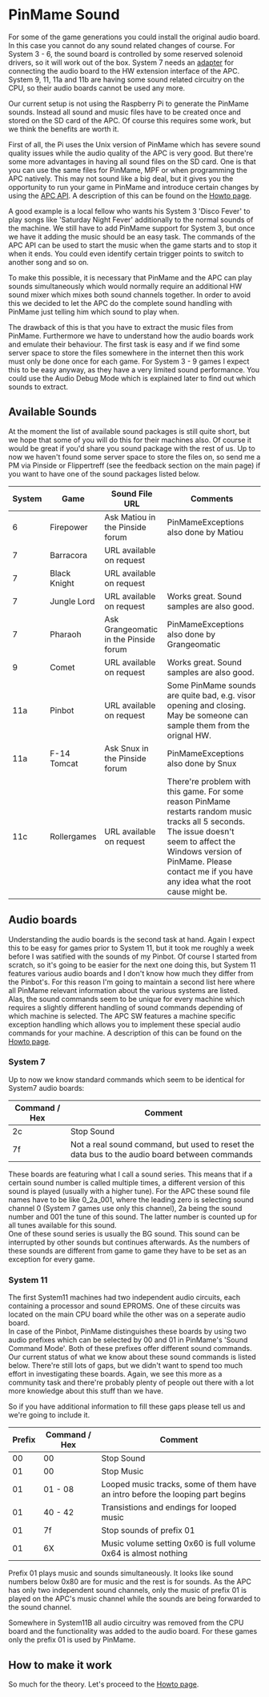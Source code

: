 # PinMame Sound

For some of the game generations you could install the original audio board. In this case you cannot do any sound related changes of course. For System 3 - 6, the sound board is controlled by some reserved solenoid drivers, so it will work out of the box. System 7 needs an [adapter](https://github.com/AmokSolderer/APC/blob/V00.31/DOC/Prepare.md#system-7-audio-cable) for connecting the audio board to the HW extension interface of the APC. System 9, 11, 11a and 11b are having some sound related circuitry on the CPU, so their audio boards cannot be used any more.

Our current setup is not using the Raspberry Pi to generate the PinMame sounds. Instead all sound and music files have to be created once and stored on the SD card of the APC. Of course this requires some work, but we think the benefits are worth it.

First of all, the Pi uses the Unix version of PinMame which has severe sound quality issues while the audio quality of the APC is very good. But there're some more advantages in having all sound files on the SD card. One is that you can use the same files for PinMame, MPF or when programming the APC natively. This may not sound like a big deal, but it gives you the opportunity to run your game in PinMame and introduce certain changes by using the [APC API](https://github.com/AmokSolderer/APC/blob/master/DOC/Software/APC_SW_reference.pdf). A description of this can be found on the [Howto page](https://github.com/AmokSolderer/APC/tree/master/DOC/PinMame_howto.md).

A good example is a local fellow who wants his System 3 'Disco Fever' to play songs like 'Saturday Night Fever' additionally to the normal sounds of the machine. We still have to add PinMame support for System 3, but once we have it adding the music should be an easy task. The commands of the APC API can be used to start the music when the game starts and to stop it when it ends. You could even identify certain trigger points to switch to another song and so on.

To make this possible, it is necessary that PinMame and the APC can play sounds simultaneously which would normally require an additional HW sound mixer which mixes both sound channels together. In order to avoid this we decided to let the APC do the complete sound handling with PinMame just telling him which sound to play when.

The drawback of this is that you have to extract the music files from PinMame. Furthermore we have to understand how the audio boards work and emulate their behaviour. The first task is easy and if we find some server space to store the files somewhere in the internet then this work must only be done once for each game. For System 3 - 9 games I expect this to be easy anyway, as they have a very limited sound performance. You could use the Audio Debug Mode which is explained later to find out which sounds to extract.

## Available Sounds

At the moment the list of available sound packages is still quite short, but we hope that some of you will do this for their machines also. Of course it would be great if you'd share you sound package with the rest of us. Up to now we haven't found some server space to store the files on, so send me a PM via Pinside or Flippertreff (see the feedback section on the main page) if you want to have one of the sound packages listed below.

|System|Game| Sound File URL|Comments|
|--|--|--|--|
|6|Firepower| Ask Matiou in the Pinside forum | PinMameExceptions also done by Matiou |
|7|Barracora| URL available on request| |
|7|Black Knight| URL available on request| |
|7|Jungle Lord| URL available on request| Works great. Sound samples are also good. |
|7|Pharaoh| Ask Grangeomatic in the Pinside forum| PinMameExceptions also done by Grangeomatic |
|9|Comet|URL available on request| Works great. Sound samples are also good. |
|11a|Pinbot| URL available on request| Some PinMame sounds are quite bad, e.g. visor opening and closing. May be someone can sample them from the orignal HW.|
|11a|F-14 Tomcat| Ask Snux in the Pinside forum | PinMameExceptions also done by Snux |
|11c|Rollergames| URL available on request| There're problem with this game. For some reason PinMame restarts random music tracks all 5 seconds. The issue doesn't seem to affect the Windows version of PinMame. Please contact me if you have any idea what the root cause might be. |

## Audio boards

Understanding the audio boards is the second task at hand. Again I expect this to be easy for games prior to System 11, but it took me roughly a week before I was satified with the sounds of my Pinbot. Of course I started from scratch, so it's going to be easier for the next one doing this, but System 11 features various audio boards and I don't know how much they differ from the Pinbot's. For this reason I'm going to maintain a second list here where all PinMame relevant information about the various systems are listed.  
Alas, the sound commands seem to be unique for every machine which requires a slightly different handling of sound commands depending of which machine is selected. The APC SW features a machine specific exception handling which allows you to implement these special audio commands for your machine. A description of this can be found on the [Howto page](https://github.com/AmokSolderer/APC/tree/master/DOC/PinMame_howto.md).

### System 7

Up to now we know standard commands which seem to be identical for System7 audio boards:

|Command / Hex|Comment|
|--|--|
|2c|Stop Sound|
|7f|Not a real sound command, but used to reset the data bus to the audio board between commands|

These boards are featuring what I call a sound series. This means that if a certain sound number is called multiple times, a different version of this sound is played (usually with a higher tune). For the APC these sound file names have to be like 0_2a_001, where the leading zero is selecting sound channel 0 (System 7 games use only this channel), 2a being the sound number and 001 the tune of this sound. The latter number is counted up for all tunes available for this sound.  
One of these sound series is usually the BG sound. This sound can be interrupted by other sounds but continues afterwards. As the numbers of these sounds are different from game to game they have to be set as an exception for every game. 

### System 11

The first System11 machines had two independent audio circuits, each containing a processor and sound EPROMS. One of these circuits was located on the main CPU board while the other was on a seperate audio board.  
In case of the Pinbot, PinMame distinguishes these boards by using two audio prefixes which can be selected by 00 and 01 in PinMame's 'Sound Command Mode'. Both of these prefixes offer different sound commands. Our current status of what we know about these sound commands is listed below. There're still lots of gaps, but we didn't want to spend too much effort in investigating these boards. Again, we see this more as a community task and there're probably plenty of people out there with a lot more knowledge about this stuff than we have.

So if you have additional information to fill these gaps please tell us and we're going to include it.

|Prefix|Command / Hex|Comment|
|--|--|--|
|00|00|Stop Sound|
|01|00|Stop Music|
|01|01 - 08|Looped music tracks, some of them have an intro before the looping part begins|
|01|40 - 42|Transistions and endings for looped music|
|01|7f|Stop sounds of prefix 01|
|01|6X|Music volume setting 0x60 is full volume 0x64 is almost nothing|

Prefix 01 plays music and sounds simultaneously. It looks like sound numbers below 0x80 are for music and the rest is for sounds. As the APC has only two independent sound channels, only the music of prefix 01 is played on the APC's music channel while the sounds are being forwarded to the sound channel.

Somewhere in System11B all audio circuitry was removed from the CPU board and the functionality was added to the audio board. For these games only the prefix 01 is used by PinMame.

## How to make it work

So much for the theory. Let's proceed to the [Howto page](https://github.com/AmokSolderer/APC/tree/master/DOC/PinMame_howto.md).
